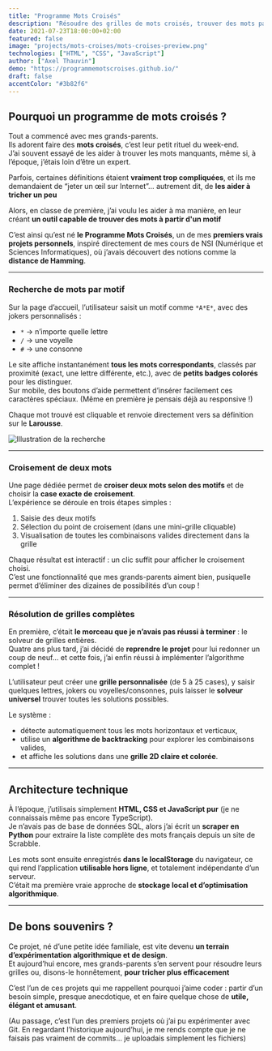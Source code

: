 ```yaml
---
title: "Programme Mots Croisés"
description: "Résoudre des grilles de mots croisés, trouver des mots par motif et croiser automatiquement plusieurs mots grâce à un solveur universel."
date: 2021-07-23T18:00:00+02:00
featured: false
image: "projects/mots-croises/mots-croises-preview.png"
technologies: ["HTML", "CSS", "JavaScript"]
author: ["Axel Thauvin"]
demo: "https://programmemotscroises.github.io/"
draft: false
accentColor: "#3b82f6"
---
```


## Pourquoi un programme de mots croisés ?

Tout a commencé avec mes grands-parents.  
Ils adorent faire des **mots croisés**, c’est leur petit rituel du week-end.  
J’ai souvent essayé de les aider à trouver les mots manquants, même si, à l’époque, j’étais loin d’être un expert.

Parfois, certaines définitions étaient **vraiment trop compliquées**, et ils me demandaient de “jeter un œil sur Internet”… autrement dit, de **les aider à tricher un peu**

Alors, en classe de première, j’ai voulu les aider à ma manière, en leur créant **un outil capable de trouver des mots à partir d'un motif**

C’est ainsi qu’est né **le Programme Mots Croisés**, un de mes **premiers vrais projets personnels**, inspiré directement de mes cours de NSI (Numérique et Sciences Informatiques), où j’avais découvert des notions comme la **distance de Hamming**.

---

### Recherche de mots par motif

Sur la page d’accueil, l’utilisateur saisit un motif comme `*A*E*`, avec des jokers personnalisés :

- `*` → n’importe quelle lettre
- `/` → une voyelle
- `#` → une consonne

Le site affiche instantanément **tous les mots correspondants**, classés par proximité (exact, une lettre différente, etc.), avec de **petits badges colorés** pour les distinguer.  
Sur mobile, des boutons d’aide permettent d’insérer facilement ces caractères spéciaux. (Même en première je pensais déjà au responsive !)

Chaque mot trouvé est cliquable et renvoie directement vers sa définition sur le **Larousse**.

![Illustration de la recherche](/projects/mots-croises/recherche.png)

---

### Croisement de deux mots

Une page dédiée permet de **croiser deux mots selon des motifs** et de choisir la **case exacte de croisement**.  
L’expérience se déroule en trois étapes simples :

1. Saisie des deux motifs
2. Sélection du point de croisement (dans une mini-grille cliquable)
3. Visualisation de toutes les combinaisons valides directement dans la grille

Chaque résultat est interactif : un clic suffit pour afficher le croisement choisi.  
C’est une fonctionnalité que mes grands-parents aiment bien, pusiquelle permet d’éliminer des dizaines de possibilités d’un coup !

---

### Résolution de grilles complètes

En première, c’était **le morceau que je n’avais pas réussi à terminer** : le solveur de grilles entières.  
Quatre ans plus tard, j’ai décidé de **reprendre le projet** pour lui redonner un coup de neuf… et cette fois, j’ai enfin réussi à implémenter l’algorithme complet !

L’utilisateur peut créer une **grille personnalisée** (de 5 à 25 cases), y saisir quelques lettres, jokers ou voyelles/consonnes, puis laisser le **solveur universel** trouver toutes les solutions possibles.

Le système :

- détecte automatiquement tous les mots horizontaux et verticaux,
- utilise un **algorithme de backtracking** pour explorer les combinaisons valides,
- et affiche les solutions dans une **grille 2D claire et colorée**.

---

## Architecture technique

À l’époque, j’utilisais simplement **HTML, CSS et JavaScript pur** (je ne connaissais même pas encore TypeScript).  
Je n’avais pas de base de données SQL, alors j’ai écrit un **scraper en Python** pour extraire la liste complète des mots français depuis un site de Scrabble.

Les mots sont ensuite enregistrés **dans le localStorage** du navigateur, ce qui rend l’application **utilisable hors ligne**, et totalement indépendante d’un serveur.  
C’était ma première vraie approche de **stockage local et d’optimisation algorithmique**.

---

## De bons souvenirs ?

Ce projet, né d’une petite idée familiale, est vite devenu **un terrain d’expérimentation algorithmique et de design**.  
Et aujourd’hui encore, mes grands-parents s’en servent pour résoudre leurs grilles ou, disons-le honnêtement, **pour tricher plus efficacement**

C’est l’un de ces projets qui me rappellent pourquoi j’aime coder : partir d’un besoin simple, presque anecdotique, et en faire quelque chose de **utile, élégant et amusant**.

(Au passage, c’est l’un des premiers projets où j’ai pu expérimenter avec Git. En regardant l’historique aujourd’hui, je me rends compte que je ne faisais pas vraiment de commits… je uploadais simplement les fichiers)
